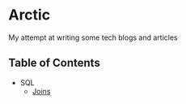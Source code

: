 # Arctic
My attempt at writing some tech blogs and articles

## Table of Contents

- SQL
    - [Joins](sql/joins.md)
